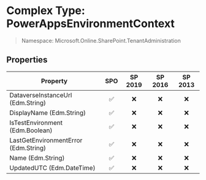 # Complex Type: PowerAppsEnvironmentContext

> Namespace: Microsoft.Online.SharePoint.TenantAdministration

## Properties

Property | SPO | SP 2019 | SP 2016 | SP 2013
----------|:---:|:-------:|:-------:|:-------:
DataverseInstanceUrl (Edm.String) | ✅ | ❌ | ❌ | ❌
DisplayName (Edm.String) | ✅ | ❌ | ❌ | ❌
IsTestEnvironment (Edm.Boolean) | ✅ | ❌ | ❌ | ❌
LastGetEnvironmentError (Edm.String) | ✅ | ❌ | ❌ | ❌
Name (Edm.String) | ✅ | ❌ | ❌ | ❌
UpdatedUTC (Edm.DateTime) | ✅ | ❌ | ❌ | ❌